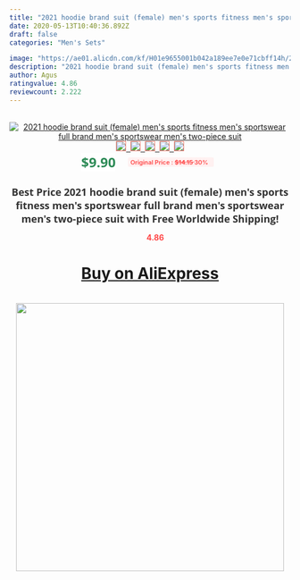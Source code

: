 ```yaml
---
title: "2021 hoodie brand suit (female) men's sports fitness men's sportswear full brand men's sportswear men's two-piece suit"
date: 2020-05-13T10:40:36.892Z
draft: false
categories: "Men's Sets"

image: "https://ae01.alicdn.com/kf/H01e9655001b042a189ee7e0e71cbff14h/2021-hoodie-brand-suit-female-men-s-sports-fitness-men-s-sportswear-full-brand-men-s.jpg"
description: "2021 hoodie brand suit (female) men's sports fitness men's sportswear full brand men's sportswear men's two-piece suit"
author: Agus
ratingvalue: 4.86
reviewcount: 2.222
---
```

<br>
<div style="text-align: center;">
<a href="https://s.click.aliexpress.com/e/_AWcTut" target="_blank" rel="nofollow noopener noreferrer"><img alt="2021 hoodie brand suit (female) men's sports fitness men's sportswear full brand men's sportswear men's two-piece suit" class="magnifier-image" src="https://ae01.alicdn.com/kf/H01e9655001b042a189ee7e0e71cbff14h/2021-hoodie-brand-suit-female-men-s-sports-fitness-men-s-sportswear-full-brand-men-s.jpg_640x640.jpg">
<br>
<img style="border:1px solid salmon" src="https://ae01.alicdn.com/kf/H01e9655001b042a189ee7e0e71cbff14h/2021-hoodie-brand-suit-female-men-s-sports-fitness-men-s-sportswear-full-brand-men-s.jpg_120x120.jpg">&nbsp;&nbsp;<img style="border:1px solid salmon" src="https://ae01.alicdn.com/kf/He46f81af53b5425e9059b6bfd68b0d15b/2021-hoodie-brand-suit-female-men-s-sports-fitness-men-s-sportswear-full-brand-men-s.jpg_120x120.jpg">&nbsp;&nbsp;<img style="border:1px solid salmon" src="https://ae01.alicdn.com/kf/H1bb26205a90a463ea35371491dd3f498t/2021-hoodie-brand-suit-female-men-s-sports-fitness-men-s-sportswear-full-brand-men-s.jpg_120x120.jpg">&nbsp;&nbsp;<img style="border:1px solid salmon" src="https://ae01.alicdn.com/kf/H8fe7fea870a24ee9a379702cf6afbd0ex/2021-hoodie-brand-suit-female-men-s-sports-fitness-men-s-sportswear-full-brand-men-s.jpg_120x120.jpg">&nbsp;&nbsp;<img style="border:1px solid salmon" src="https://ae01.alicdn.com/kf/Hbc70926b0e9c43079b5bae4e9ae69633b/2021-hoodie-brand-suit-female-men-s-sports-fitness-men-s-sportswear-full-brand-men-s.jpg_120x120.jpg"></a></div><br0>
<div style="text-align: center;"><span style="background-color: white; border: 0px; box-sizing: border-box; color: seagreen; display: inline-block; font-family: &quot;open sans&quot; , &quot;arial&quot; , &quot;helvetica&quot; , sans-serif , &quot;heiti&quot;; font-size: 24px; font-stretch: inherit; font-weight: 700; line-height: inherit; margin: 0px 10px 0px 0px; padding: 0px; vertical-align: middle;">$9.90 </span>
<span style="background: rgb(255 , 241 , 241); border-radius: 3px; border: 0px; box-sizing: border-box; color: #ff4747; display: inline-block; font-family: inherit; font-size: 12px; font-stretch: inherit; font-style: inherit; font-variant: inherit; font-weight: 600; line-height: inherit; margin: 0px; padding: 2px 5px; transform: scale(0.9); vertical-align: middle;">Original Price : <b style="text-decoration: line-through;">$14.15 </b> 30%&nbsp;&nbsp;</span></div>
<h1 style="color: #333333; display: inline-block; font-family: &quot;open sans&quot; , &quot;arial&quot; , &quot;helvetica&quot; , sans-serif , &quot;heiti&quot;; font-size: 18px; font-stretch: inherit; font-weight: 700; text-align: center;">Best Price 2021 hoodie brand suit (female) men's sports fitness men's sportswear full brand men's sportswear men's two-piece suit with Free Worldwide Shipping!</h1>
<div style="color: #ff4747; text-align: center;">
<img src="https://4.bp.blogspot.com/-M0ZcTcb-5uY/XleCXlxnR4I/AAAAAAAAAEc/OrjgMkXV1oMQFaCRZj5HQwOCBcu3w1FegCPcBGAYYCw/s1600/star.png" style="height: 15px;">&nbsp;<b>4.86</b></div>
<div class="button_cont" align="center"><a class="buynow_a" href="https://s.click.aliexpress.com/e/_AWcTut" target="_blank" rel="nofollow noopener noreferrer"><H1>Buy on AliExpress</H1></a></div><br>
<div class="separator" style="clear: both; text-align: center;">
<img src="https://lh3.googleusercontent.com/-pTy5HemUv9M/XlePHvY0dAI/AAAAAAAAAE4/0nX5iRUoIWY8eMW9Dpxeirr157OZliDIgCLcBGAsYHQ/s1600/badge.gif" width="480">
</div>

